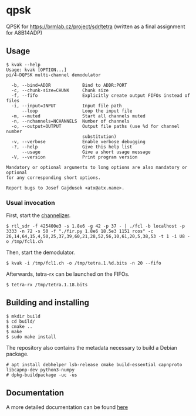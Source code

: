 # qpsk
QPSK for https://brmlab.cz/project/sdr/tetra (written as a final assignment for A8B14ADP)

## Usage

```
$ kvak --help
Usage: kvak [OPTION...]
pi/4-DQPSK multi-channel demodulator

  -b, --bind=ADDR            Bind to ADDR:PORT
  -c, --chunk-size=CHUNK     Chunk size
  -f, --fifo                 Explicitly create output FIFOs instead of files
  -i, --input=INPUT          Input file path
      --loop                 Loop the input file
  -m, --muted                Start all channels muted
  -n, --nchannels=NCHANNELS  Number of channels
  -o, --output=OUTPUT        Output file paths (use %d for channel number
                             substitution)
  -v, --verbose              Enable verbose debugging
  -?, --help                 Give this help list
      --usage                Give a short usage message
  -V, --version              Print program version

Mandatory or optional arguments to long options are also mandatory or optional
for any corresponding short options.

Report bugs to Josef Gajdusek <atx@atx.name>.
```

### Usual invocation

First, start the [channelizer](jenda.hrach.eu/gitweb/?p=fcl;a=summary).

```
$ rtl_sdr -f 425400e3 -s 1.8e6 -g 42 -p 37 - | ./fcl -b localhost -p 3333 -n 72 -s 50 -f "./fir.py 1.8e6 18.5e3 1151 rcos" -c 26,14,64,15,4,50,25,37,39,60,21,28,52,56,10,61,20,5,38,53 -t 1 -i U8 -o /tmp/fcl1.ch
```

Then, start the demodulator.

```
$ kvak -i /tmp/fcl1.ch -o /tmp/tetra.1.%d.bits -n 20 --fifo
```

Afterwards, tetra-rx can be launched on the FIFOs.

```
$ tetra-rx /tmp/tetra.1.18.bits
```

## Building and installing

```
$ mkdir build
$ cd build/
$ cmake ..
$ make
$ sudo make install
```

The repository also contains the metadata necessary to build a Debian package.

```
# apt install debhelper lsb-release cmake build-essential capnproto libcapnp-dev python3-numpy
# dpkg-buildpackage -uc -us
```

## Documentation

A more detailed documentation can be found [here](https://blog.atx.name/kvak/)
